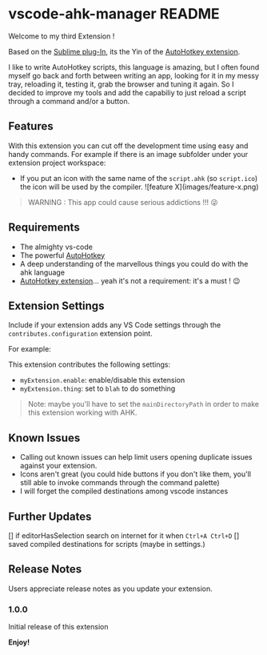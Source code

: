 # vscode-ahk-manager README

Welcome to my third Extension !

Based on the [Sublime plug-In](https://github.com/ahkscript/SublimeAutoHotkey),
its the Yin of the [AutoHotkey extension](https://github.com/stef-levesque/vscode-autohotkey).

I like to write AutoHotkey scripts, this language is amazing, but I often found myself go back and forth between writing an app, looking for it in my messy tray, reloading it, testing it, grab the browser and tuning it again. So I decided to improve my tools and add the capabiliy to just reload a script through a command and/or a button.

## Features

With this extension you can cut off the development time using easy and handy commands.
For example if there is an image subfolder under your extension project workspace:

* If you put an icon with the same name of the `script.ahk` (so `script.ico`) the icon will be used by the compiler.
\!\[feature X\]\(images/feature-x.png\)

> WARNING : This app could cause serious addictions !!! 😜

## Requirements

* The almighty vs-code
* The powerful [AutoHotkey](https://www.autohotkey.com/)
* A deep understanding of the marvellous things you could do with the ahk language
* [AutoHotkey extension](https://github.com/stef-levesque/vscode-autohotkey)... yeah it's not a requirement: it's a must ! 😉

## Extension Settings

Include if your extension adds any VS Code settings through the `contributes.configuration` extension point.

For example:

This extension contributes the following settings:

* `myExtension.enable`: enable/disable this extension
* `myExtension.thing`: set to `blah` to do something

> Note: maybe you'll have to set the `mainDirectoryPath` in order to make this extension working with AHK.

## Known Issues

* Calling out known issues can help limit users opening duplicate issues against your extension.
* Icons aren't great (you could hide buttons if you don't like them, you'll still able to invoke commands through the command palette)
* I will forget the compiled destinations among vscode instances

## Further Updates

[] if editorHasSelection search on internet for it when `Ctrl+A Ctrl+D`
[] saved compiled destinations for scripts (maybe in settings.)

## Release Notes

Users appreciate release notes as you update your extension.

### 1.0.0

Initial release of this extension

**Enjoy!**
